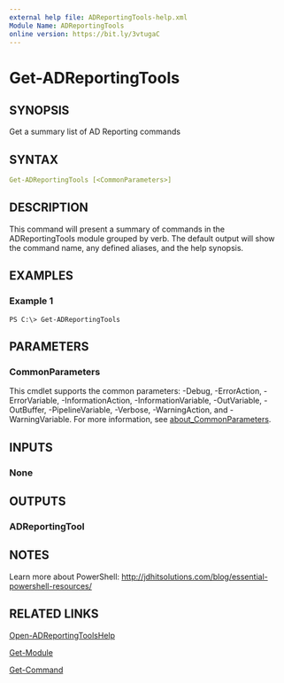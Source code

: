 ```yaml
---
external help file: ADReportingTools-help.xml
Module Name: ADReportingTools
online version: https://bit.ly/3vtugaC
---
```


# Get-ADReportingTools

## SYNOPSIS

Get a summary list of AD Reporting commands

## SYNTAX

```yaml
Get-ADReportingTools [<CommonParameters>]
```

## DESCRIPTION

This command will present a summary of commands in the ADReportingTools module grouped by verb. The default output will show the command name, any defined aliases, and the help synopsis.

## EXAMPLES

### Example 1

```dos
PS C:\> Get-ADReportingTools
```

## PARAMETERS

### CommonParameters

This cmdlet supports the common parameters: -Debug, -ErrorAction, -ErrorVariable, -InformationAction, -InformationVariable, -OutVariable, -OutBuffer, -PipelineVariable, -Verbose, -WarningAction, and -WarningVariable. For more information, see [about_CommonParameters](http://go.microsoft.com/fwlink/?LinkID=113216).

## INPUTS

### None

## OUTPUTS

### ADReportingTool

## NOTES

Learn more about PowerShell:
http://jdhitsolutions.com/blog/essential-powershell-resources/

## RELATED LINKS

[Open-ADReportingToolsHelp](Open-ADReportingToolsHelp.md)

[Get-Module]()

[Get-Command]()
